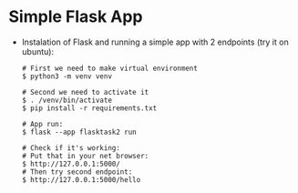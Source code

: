 # Simple Flask App


- Instalation of Flask and running a simple app with 2 endpoints (try it on ubuntu):

  ```
  # First we need to make virtual environment
  $ python3 -m venv venv

  # Second we need to activate it
  $ . /venv/bin/activate
  $ pip install -r requirements.txt

  # App run:
  $ flask --app flasktask2 run
  
  # Check if it's working:
  # Put that in your net browser:
  $ http://127.0.0.1:5000/
  # Then try second endpoint:
  $ http://127.0.0.1:5000/hello
  ```
